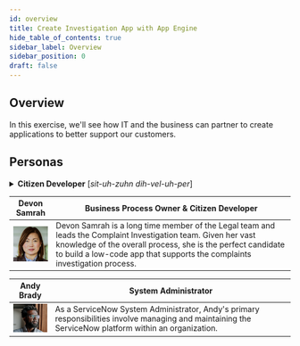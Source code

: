 ```yaml
---
id: overview
title: Create Investigation App with App Engine
hide_table_of_contents: true
sidebar_label: Overview
sidebar_position: 0
draft: false
---
```


## Overview
In this exercise, we'll see how IT and the business can partner to create applications to better support our customers.

## Personas

<details>
  <summary><strong>Citizen Developer</strong> [<em>sit-uh-zuhn dih-vel-uh-per</em>]</summary>
  Someone who, despite lacking formal coding training, engages in creating software applications and tools to solve specific business problems or enhance workflows. A citizen developer leverages low-code and no-code platforms to translate their domain knowledge into practical solutions.
  <br/>
  <br/>
  In ServiceNow, this could be any user developing in Dev without the 'admin' role. 
</details>


| Devon Samrah | Business Process Owner & Citizen Developer 
|--|--|
| ![Devon Samrah](../images/Devon_Samrah.png)| Devon Samrah is a long time member of the Legal team and leads the Complaint Investigation team. Given her vast knowledge of the overall process, she is the perfect candidate to build a low-code app that supports the complaints investigation process.


| Andy Brady | System Administrator
|--|--|
| ![Andy Brady, Admin](../images/Andy_Brady.png) | As a ServiceNow System Administrator, Andy's primary responsibilities involve managing and maintaining the ServiceNow platform within an organization. 